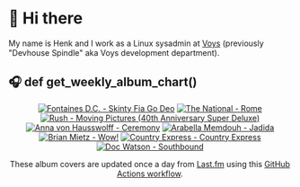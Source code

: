 # 👋 Hi there

My name is Henk and I work as a Linux sysadmin at <a href="https://www.voys.co/about/">Voys</a> (previously "Devhouse Spindle" aka Voys development department).

## 🎧 def get_weekly_album_chart()
<!-- lastfm -->
<p align="center"><a href="https://www.last.fm/music/Fontaines+D.C./Skinty+Fia+Go+Deo"><img src="https://lastfm.freetls.fastly.net/i/u/64s/8c8bdb5115d0a1cfdd5c878445c7aa29.jpg" title="Fontaines D.C. - Skinty Fia Go Deo"></a> <a href="https://www.last.fm/music/The+National/Rome"><img src="https://lastfm.freetls.fastly.net/i/u/64s/38e341b349d99d7fe50df5138a4fc24f.png" title="The National - Rome"></a> <a href="https://www.last.fm/music/Rush/Moving+Pictures+(40th+Anniversary+Super+Deluxe)"><img src="https://lastfm.freetls.fastly.net/i/u/64s/e35f6b98e5cf7ef45fd144a0e925dce1.jpg" title="Rush - Moving Pictures (40th Anniversary Super Deluxe)"></a> <a href="https://www.last.fm/music/Anna+von+Hausswolff/Ceremony"><img src="https://lastfm.freetls.fastly.net/i/u/64s/68557a089f74462083d76ab28e06815a.jpg" title="Anna von Hausswolff - Ceremony"></a> <a href="https://www.last.fm/music/Arabella+Memdouh/Jadida"><img src="https://lastfm.freetls.fastly.net/i/u/64s/c83afdaa04386e49623a6ef33bb6c05d.jpg" title="Arabella Memdouh - Jadida"></a> <a href="https://www.last.fm/music/Brian+Mietz/Wow!"><img src="https://lastfm.freetls.fastly.net/i/u/64s/0b44a36fc019b003d7207fa96c0a2f8f.jpg" title="Brian Mietz - Wow!"></a> <a href="https://www.last.fm/music/Country+Express/Country+Express"><img src="https://lastfm.freetls.fastly.net/i/u/64s/a12500c0c104bb38a275dc0661842356.jpg" title="Country Express - Country Express"></a> <a href="https://www.last.fm/music/Doc+Watson/Southbound"><img src="https://lastfm.freetls.fastly.net/i/u/64s/d8733f6c26c34a4c9d5e6a40292f2c0d.jpg" title="Doc Watson - Southbound"></a> </p>

<p align="center">These album covers are updated once a day from <a href="https://www.last.fm/user/hbokh">Last.fm</a> using this <a href="https://github.com/marketplace/actions/lastfm-to-markdown">GitHub Actions workflow</a>.</p>
